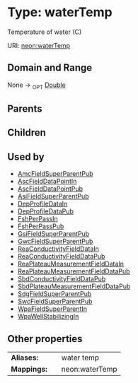 
# Type: waterTemp


Temperature of water (C)

URI: [neon:waterTemp](https://data.neonscience.org/waterTemp)


## Domain and Range

None ->  <sub>OPT</sub> [Double](types/Double.md)

## Parents


## Children


## Used by

 * [AmcFieldSuperParentPub](AmcFieldSuperParentPub.md)
 * [AscFieldDataPointIn](AscFieldDataPointIn.md)
 * [AscFieldDataPointPub](AscFieldDataPointPub.md)
 * [AsiFieldSuperParentPub](AsiFieldSuperParentPub.md)
 * [DepProfileDataIn](DepProfileDataIn.md)
 * [DepProfileDataPub](DepProfileDataPub.md)
 * [FshPerPassIn](FshPerPassIn.md)
 * [FshPerPassPub](FshPerPassPub.md)
 * [GsiFieldSuperParentPub](GsiFieldSuperParentPub.md)
 * [GwcFieldSuperParentPub](GwcFieldSuperParentPub.md)
 * [ReaConductivityFieldDataIn](ReaConductivityFieldDataIn.md)
 * [ReaConductivityFieldDataPub](ReaConductivityFieldDataPub.md)
 * [ReaPlateauMeasurementFieldDataIn](ReaPlateauMeasurementFieldDataIn.md)
 * [ReaPlateauMeasurementFieldDataPub](ReaPlateauMeasurementFieldDataPub.md)
 * [SbdConductivityFieldDataPub](SbdConductivityFieldDataPub.md)
 * [SbdPlateauMeasurementFieldDataPub](SbdPlateauMeasurementFieldDataPub.md)
 * [SdgFieldSuperParentPub](SdgFieldSuperParentPub.md)
 * [SwcFieldSuperParentPub](SwcFieldSuperParentPub.md)
 * [WpaFieldSuperParentIn](WpaFieldSuperParentIn.md)
 * [WpaWellStabilizingIn](WpaWellStabilizingIn.md)

## Other properties

|  |  |  |
| --- | --- | --- |
| **Aliases:** | | water temp |
| **Mappings:** | | neon:waterTemp |

